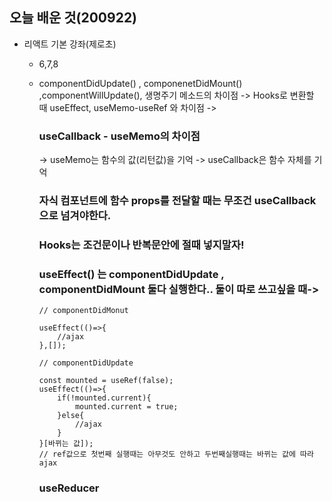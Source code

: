 ## 오늘 배운 것(200922)

- 리액트 기본 강좌(제로초)

  - 6,7,8
  - componentDidUpdate() , componenetDidMount() ,componentWillUpdate(), 생명주기 메소드의 차이점 -> Hooks로 변환할 때 useEffect, useMemo-useRef 와 차이점
    ->

    ### useCallback - useMemo의 차이점

    -> useMemo는 함수의 값(리턴값)을 기억
    -> useCallback은 함수 자체를 기억

    ### 자식 컴포넌트에 함수 props를 전달할 때는 무조건 useCallback으로 넘겨야한다.

    ### Hooks는 조건문이나 반복문안에 절때 넣지말자!

    ### useEffect() 는 componentDidUpdate , componentDidMount 둘다 실행한다.. 둘이 따로 쓰고싶을 때->

    ```
    // componentDidMonut

    useEffect(()=>{
        //ajax
    },[]);
    ```

    ```
    // componentDidUpdate

    const mounted = useRef(false);
    useEffect(()=>{
        if(!mounted.current){
            mounted.current = true;
        }else{
            //ajax
        }
    }[바뀌는 값]);
    // ref값으로 첫번째 실행때는 아무것도 안하고 두번째실행때는 바뀌는 값에 따라 ajax
    ```

    ### useReducer
